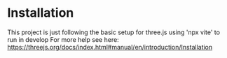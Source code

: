 # Installation

This project is just following the basic setup for three.js using 'npx vite' to run in develop 
For more help see here: https://threejs.org/docs/index.html#manual/en/introduction/Installation
